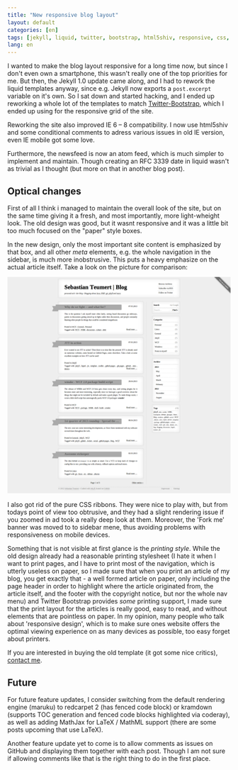 ```yaml
---
title: "New responsive blog layout"
layout: default
categories: [en]
tags: [jekyll, liquid, twitter, bootstrap, html5shiv, responsive, css, blog]
lang: en
---
```

I wanted to make the blog layout responsive for a long time now, but since I don't even own a smartphone,
this wasn't really one of the top priorities for me. But then, the Jekyll 1.0 update came along, and I had
to rework the liquid templates anyway, since e.g. Jekyll now exports a `post.excerpt` variable on it's own.
So I sat down and started hacking, and I ended up reworking a whole lot of the templates to match
[Twitter-Bootstrap](http://twitter.github.io/bootstrap/), which I ended up using for the responsive grid
of the site.

Reworking the site also improved IE 6 &ndash; 8 compatibility. I now use html5shiv and some conditional
comments to adress various issues in old IE version, even IE mobile got some love.

Furthermore, the newsfeed is now an atom feed, which is much simpler to implement and maintain. Though
creating an RFC 3339 date in liquid wasn't as trivial as I thought (but more on that in another blog post).

Optical changes
---------------

First of all I think i managed to maintain the overall look of the site, but on the same time
giving it a fresh, and most importantly, more light-wheight look. The old design was good, but
it wasnt responsive and it was a little bit too much focused on the "paper" style boxes.

In the new design, only the most important site content is emphasized by that box, and all other
*meta* elements, e.g. the whole navigation in the sidebar, is much more inobstrusive. This puts
a heavy emphasize on the actual article itself. Take a look on the picture for comparison:

![Old blog layout](/assets/images/Home%20_%20Sebastian_Teumert_%20Blog.png "Old blog layout")

I also got rid of the pure CSS ribbons. They were nice to play with, but from todays point
of view too obtrusive, and they had a slight rendering issue if you zoomed in ad took a really deep 
look at them. Moreover, the 'Fork me' banner was moved to to sidebar mene, thus avoiding problems 
with responsiveness on mobile devices.

Something that is not visible at first glance is the *printing style*. While the old design already 
had a reasonable printing stylesheet (I hate it when I want to print pages, and I have to print most
of the navigation, which is utterly useless on paper, so I made sure that when you print an
article of my blog, you get exactly that - a well formed article on paper, only including the page
header in order to highlight where the article originated from, the article itself, and the footer
with the copyright notice, but nor the whole nav menu) and Twitter Bootstrap provides *some*
printing support, I made sure that the print layout for the articles is really good, easy to read, 
and without elements that are pointless on paper. In my opinion, many people who talk about
'responsive design', which is to make sure ones website offers the optimal viewing experience
on as many devices as possible, too easy forget about printers.

If you are interested in buying the old template (it got some nice critics), [contact me](about.html).

Future
------
For future feature updates, I consider switching from the default rendering engine (maruku)
to redcarpet 2 (has fenced code block) or kramdown (supports TOC generation and fenced code blocks
highlighted via coderay), as well as adding MathJax for LaTeX / MathML support (there are some
posts upcoming that use LaTeX).

Another feature update yet to come is to allow comments as issues on GitHub and displaying them
together with each post. Though I am not sure if allowing comments like that is the right thing to
do in the first place.


